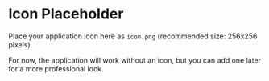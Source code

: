 # Icon Placeholder

Place your application icon here as `icon.png` (recommended size: 256x256 pixels).

For now, the application will work without an icon, but you can add one later for a more professional look.
